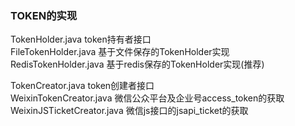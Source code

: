 ### TOKEN的实现

TokenHolder.java token持有者接口<br>
FileTokenHolder.java 基于文件保存的TokenHolder实现<br>
RedisTokenHolder.java 基于redis保存的TokenHolder实现(推荐)


TokenCreator.java token创建者接口<br>
WeixinTokenCreator.java 微信公众平台及企业号access_token的获取<br>
WeixinJSTicketCreator.java 微信js接口的jsapi_ticket的获取